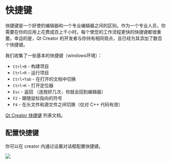 # 快捷键

快捷键是一个好使的编辑器和一个专业编辑器之间的区别。作为一个专业人员，你需要在你的应用上花费成百上千小时。每个使您的工作流程更快的快捷键都很重要。幸运的是，Qt Creator 的开发者与你持有相同观点，且已经为其添加了数百个快捷键。

我们收集了一些基本的快捷键（windows环境）：

* `Ctrl+B` - 构建项目
* `Ctrl+R` - 运行项目
* `Ctrl+Tab` - 在打开的文档中切换
* `Ctrl+K` - 打开定位器
* `Esc` - 返回 （连按好几次，你就会回到编辑器）
* `F2` - 跟随鼠标指向的符号
* `F4` - 在头文件和源文件之间切换（仅对 C++ 代码有效）

[Qt Creator 快捷键](http://doc.qt.io/qtcreator/creator-keyboard-shortcuts.html) 列表文档。

## 配置快捷键

你可以在 creator 内通过设置对话框配置快捷键。

![](./assets/creator-edit-shortcuts.png)

